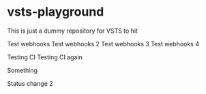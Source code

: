 # vsts-playground

This is just a dummy repository for VSTS to hit

Test webhooks
Test webhooks 2
Test webhooks 3
Test webhooks 4

Testing CI
Testing CI again

Something

Status change 2
